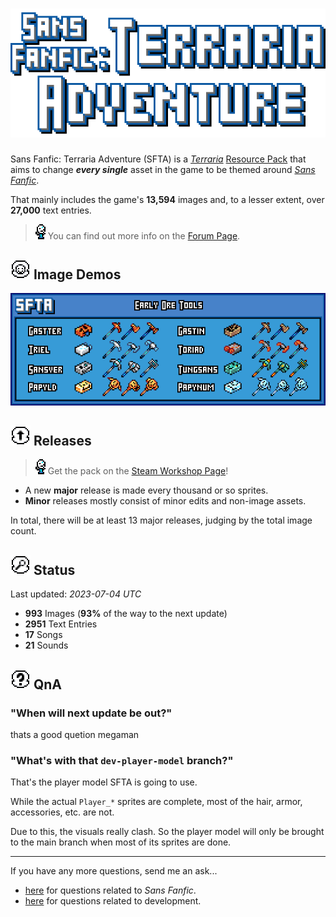 # ![Sans Fanfic: Terraria Adventure](.github/images/gh-logo.png)

Sans Fanfic: Terraria Adventure (SFTA) is a [_Terraria_] [Resource Pack] that
aims to change _**every single**_ asset in the game
to be themed around [_Sans Fanfic_].

That mainly includes the game's **13,594** images and,
to a lesser extent, over **27,000** text entries.

> ![info](.github/images/thyme.png)
> You can find out more info on the [Forum Page].

## ![images](.github/images/icon-images.png) Image Demos

![demo of early ore tools](.github/images/tool-demo.png)

## ![releases](.github/images/icon-releases.png) Releases

> ![info](.github/images/thyme.png)
> Get the pack on the [Steam Workshop Page]!

- A new **major** release is made every thousand or so sprites.
- **Minor** releases mostly consist of minor edits and non-image assets.

In total, there will be at least 13 major releases,
judging by the total image count.

## ![status](.github/images/icon-status.png) Status

<!--@rcmt template FileCount
Last updated: _{{ time }} UTC_

- **{{ img }}** Images (**{{ img_p }}%** of the way to the next update)
- **{{ loc }}** Text Entries
- **{{ mus }}** Songs
- **{{ snd }}** Sounds
@end-template-->
<!--@rcmt region FileCount-->
Last updated: _2023-07-04 UTC_

- **993** Images (**93%** of the way to the next update)
- **2951** Text Entries
- **17** Songs
- **21** Sounds
<!--@end-region-->

## ![other](.github/images/icon-other.png) QnA

### "When will next update be out?"

thats a good quetion megaman

### "What's with that `dev-player-model` branch?"

That's the player model SFTA is going to use.

While the actual `Player_*` sprites are complete,
most of the hair, armor, accessories, etc. are not.

Due to this, the visuals really clash.
So the player model will only be brought to the main branch
when most of its sprites are done.

---

If you have any more questions, send me an ask...

- [here](sans-fanfic.tumblr.com/ask) for questions related to _Sans Fanfic_.
- [here](tey-dev.tumblr.com/ask) for questions related to development.

<!-- References -->

[_Terraria_]: https://terraria.org/
[Resource Pack]: https://terraria.wiki.gg/wiki/Resource_Pack
[_Sans Fanfic_]: sans-fanfic.tumblr.com
[Forum Page]: https://forums.terraria.org/index.php?threads/sans-fanfic-terraria-adventure.113654/#post-275484
<!-- TODO: Add proper link to the Steam page -->
[Steam Workshop Page]: https://
